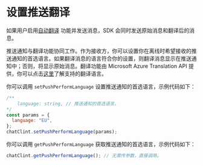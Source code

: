 # 设置推送翻译

如果用户启用[自动翻译](/docs/sdk/web/message_translation.html) 功能并发送消息，SDK 会同时发送原始消息和翻译后的消息。

推送通知与翻译功能协同工作。作为接收方，你可以设置你在离线时希望接收的推送通知的首选语言。如果翻译消息的语言符合你的设置，则翻译消息显示在推送通知中；否则，将显示原始消息。翻译功能由 Microsoft Azure Translation API 提供，你可以点击[这里](https://learn.microsoft.com/zh-cn/azure/ai-services/translator/language-support)了解支持的翻译语言。

你可以调用 `setPushPerformLanguage` 设置推送通知的首选语言，示例代码如下：

```javascript
/**
	language: string, // 推送通知的首选语言。
*/
const params = {
  language: "EU",
};
chatClint.setPushPerformLanguage(params);
```

你可以调用 `getPushPerformLanguage` 获取推送通知的首选语言，示例代码如下：

```javascript
chatClint.getPushPerformLanguage(); // 无需传参数，直接调用。
```
